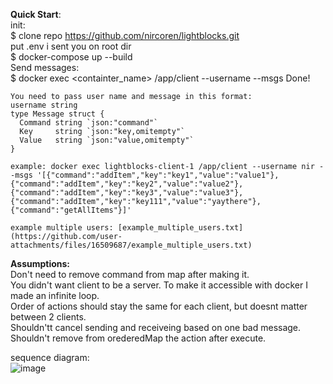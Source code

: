 <b>Quick Start</b>: <br />
  init: <br />
    $ clone repo https://github.com/nircoren/lightblocks.git <br />
    put .env i sent you on root dir <br />
    $ docker-compose up --build <br />
  Send messages: <br />
    $ docker exec <containter_name> /app/client --username <username> --msgs <msgs>
    Done!
    
    You need to pass user name and message in this format:
    username string
    type Message struct {
      Command string `json:"command"`
      Key     string `json:"key,omitempty"`
      Value   string `json:"value,omitempty"`
    }

    example: docker exec lightblocks-client-1 /app/client --username nir --msgs '[{"command":"addItem","key":"key1","value":"value1"},{"command":"addItem","key":"key2","value":"value2"},{"command":"addItem","key":"key3","value":"value3"},{"command":"addItem","key":"key111","value":"yaythere"},{"command":"getAllItems"}]'
    
    example multiple users: [example_multiple_users.txt](https://github.com/user-attachments/files/16509687/example_multiple_users.txt)

<b> Assumptions: </b> <br />
	Don't need to remove command from map after making it. <br />
	You didn't want client to be a server. To make it accessible with docker I made an infinite loop. <br />
	Order of actions should stay the same for each client, but doesnt matter between 2 clients. <br />
	Shouldn'tt cancel sending and receiveing based on one bad message. <br />
	Shouldn't remove from orederedMap the action after execute. <br />


sequence diagram: <br />
![image](https://github.com/user-attachments/assets/6576bc41-03c6-4500-ba8e-e94ea800a2f6)
